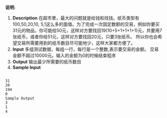 **说明:**

1. **Description**
在超市里，最大的问题就是给钱和找钱。纸币类型有100,50,20,10, 5,1这么多的面值。为了完成一次固定数额的交易，例如你要买31元的物品，你可能给50元，这样对方要找回19(10+5+1+1+1+1)元，共要用7张纸币，或者你给51元，这样对方要找回20元，只要3张纸币。 所以你也会希望交易所需要用到的纸币数目尽可能地少，这样大家都方便了。
2. **Input**
多组测试数据，每组一行，每行是一个整数,表示要交易的金额。 交易金额不超过10000元。输入的金额为0的时候结束程序
3. **Output**
输出最少所需要的纸币数目
4. **Sample Input**	

```

31
20
194
0
Sample Output
3
1
4

```